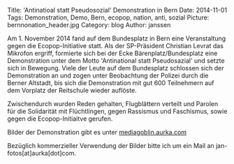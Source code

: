 Title: 'Antinatioal statt Pseudosozial' Demonstration in Bern
Date: 2014-11-01
Tags: Demonstration, Demo, Bern, ecopop, nation, anti, sozial
Picture: bernnonation_header.jpg
Category: blog
Author: janssen

Am 1. November 2014 fand auf dem Bundesplatz in Bern eine Veranstaltung gegen die Ecopop-Initiative statt. Als der SP-Präsident Christian Levrat das Mikrofon ergriff, formierte sich bei der Ecke Bärenplatz/Bundesplatz eine Demonstration unter dem Motto 'Antinational statt Pseudosazial' und setzte sich in Bewegung. Viele der Leute auf dem Bundesplatz schlossen sich der Demonstration an und zogen unter Beobachtung der Polizei durch die Berner Altstadt, bis sich die Demonstration mit gut 600 Teilnehmern auf dem Vorplatz der Reitschule wieder auflöste.

Zwischendurch wurden Reden gehalten, Flugblättern verteilt und  Parolen für die Solidarität mit Flüchtlingen, gegen Rassismus und Faschismus, sowie gegen die Ecopop-Initiaitve gerufen.

Bilder der Demonstration gibt es unter [mediagoblin.aurka.com](https://mediagoblin.aurka.com/u/janssen/collection/01-11-2014-antinational-statt-pseudosozial-demonstration-in-bern/)

Bezüglich kommerzieller Verwendung der Bilder bitte ich um ein Mail an jan-fotos[at]aurka[dot]com.
